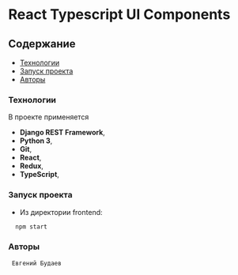 # React Typescript UI Components

## Содержание
- [Технологии](#Технологии)
- [Запуск проекта](#Запуск_проекта)
- [Авторы](#Авторы)

### <a name="Технологии">Технологии</a>

В проекте применяется
- **Django REST Framework**,
- **Python 3**,
- **Git**,
- **React**,
- **Redux**,
- **TypeScript**,

### <a name="Запуск_проекта">Запуск проекта</a>
- Из директории frontend:

```python
  npm start
```

### <a name="Авторы">Авторы</a>
```
 Евгений Будаев
```
